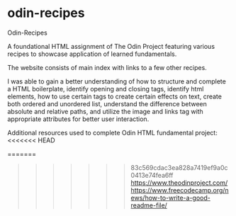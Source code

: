 # odin-recipes
Odin-Recipes 

A foundational HTML assignment of The Odin Project featuring various recipes to showcase application of learned fundamentals.   

The website consists of main index with links to a few other recipes. 

I was able to gain a better understanding of how to structure and complete a HTML boilerplate, identify opening and closing tags, identify html elements, how to use certain tags to create certain effects on text, create both ordered and unordered list, understand the difference between absolute and relative paths, and utilize the image and links tag with appropriate attributes for better user interaction.  

Additional resources used to complete Odin HTML fundamental project:
<<<<<<< HEAD

=======
>>>>>>> 83c569cdac3ea828a7419ef9a0c0413e74fea6ff
https://www.theodinproject.com/ 
https://www.freecodecamp.org/news/how-to-write-a-good-readme-file/ 


